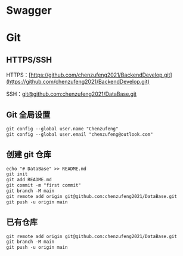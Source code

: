 # Swagger

# Git

## HTTPS/SSH

HTTPS：[https://github.com/chenzufeng2021/BackendDevelop.git](https://github.com/chenzufeng2021/BackendDevelop.git)

SSH：[git@github.com:chenzufeng2021/DataBase.git](git@github.com:chenzufeng2021/DataBase.git)

## Git 全局设置

```markdown
git config --global user.name "Chenzufeng"
git config --global user.email "chenzufeng@outlook.com"
```

## 创建 git 仓库

```markdown
echo "# DataBase" >> README.md
git init
git add README.md
git commit -m "first commit"
git branch -M main
git remote add origin git@github.com:chenzufeng2021/DataBase.git
git push -u origin main
```

## 已有仓库

```markdown
git remote add origin git@github.com:chenzufeng2021/DataBase.git
git branch -M main
git push -u origin main
```

